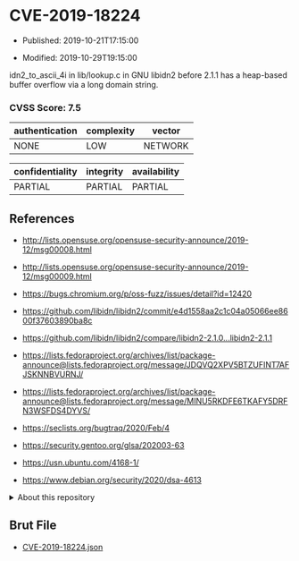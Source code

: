 # CVE-2019-18224

- Published: 2019-10-21T17:15:00

- Modified: 2019-10-29T19:15:00

idn2_to_ascii_4i in lib/lookup.c in GNU libidn2 before 2.1.1 has a heap-based buffer overflow via a long domain string.

### CVSS Score: **7.5**

| authentication | complexity | vector |
| --- | --- | --- |
| NONE | LOW | NETWORK |

| confidentiality | integrity | availability |
| --- | --- | --- |
| PARTIAL | PARTIAL | PARTIAL |

## References

* http://lists.opensuse.org/opensuse-security-announce/2019-12/msg00008.html

* http://lists.opensuse.org/opensuse-security-announce/2019-12/msg00009.html

* https://bugs.chromium.org/p/oss-fuzz/issues/detail?id=12420

* https://github.com/libidn/libidn2/commit/e4d1558aa2c1c04a05066ee8600f37603890ba8c

* https://github.com/libidn/libidn2/compare/libidn2-2.1.0...libidn2-2.1.1

* https://lists.fedoraproject.org/archives/list/package-announce@lists.fedoraproject.org/message/JDQVQ2XPV5BTZUFINT7AFJSKNNBVURNJ/

* https://lists.fedoraproject.org/archives/list/package-announce@lists.fedoraproject.org/message/MINU5RKDFE6TKAFY5DRFN3WSFDS4DYVS/

* https://seclists.org/bugtraq/2020/Feb/4

* https://security.gentoo.org/glsa/202003-63

* https://usn.ubuntu.com/4168-1/

* https://www.debian.org/security/2020/dsa-4613

<details>
<summary>About this repository</summary> 

  This repository is part of the project [Live Hack CVE](https://github.com/Live-Hack-CVE). Main website can be found [www.live-hack.org](https://www.live-hack.org) 
  
  Made by [Sn0wAlice](https://github.com/Sn0wAlice) for the people that care about security and need to have a feed of the latest CVEs. Hope you enjoy it, don't forget to star the repo and follow me on [Twitter](https://twitter.com/Sn0wAlice) and [Github](https://github.com/Sn0wAlice). And that is my [personnal website](https://www.alice-snow.me/)

  - [Home Page](https://github.com/Live-Hack-CVE)
  - [Framework](https://github.com/Live-Hack-CVE/cve-framework)
  - [CVE database](https://github.com/Live-Hack-CVE/full_database)
  - [Changelog](https://github.com/Live-Hack-CVE/Changelog)
</details>

## Brut File

* [CVE-2019-18224.json](https://raw.githubusercontent.com/Live-Hack-CVE/full_database/main/cves/2019/CVE-2019-18224.json)


